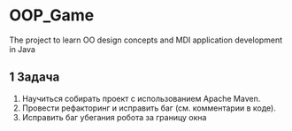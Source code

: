 # OOP_Game
The project to learn OO design concepts and MDI application development in Java  
  
## 1 Задача  
1. Научиться собирать проект с использованием Apache Maven.  
2. Провести рефакторинг и исправить баг (см. комментарии в коде).  
3. Исправить баг убегания робота за границу окна  
